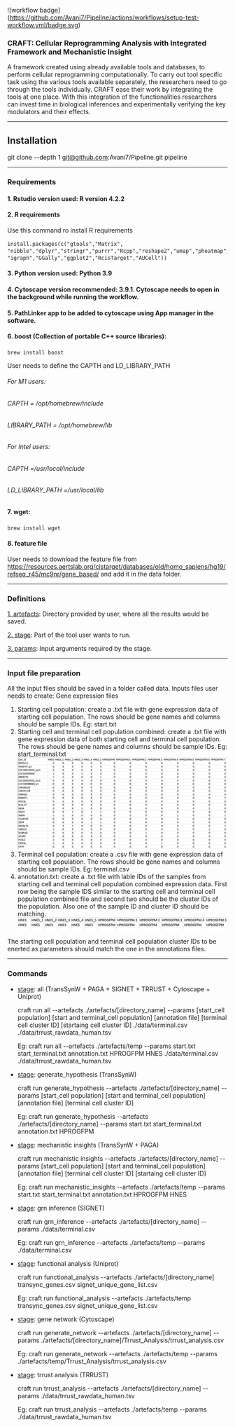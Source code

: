 
![workflow badge] (https://github.com/Avani7/Pipeline/actions/workflows/setup-test-workflow.yml/badge.svg)

### CRAFT: Cellular Reprogramming Analysis with Integrated Framework and Mechanistic Insight
A framework created using already available tools and databases, to perform cellular reprogramming computationally. 
To carry out tool specific task using the various tools available separately, the researchers need to go through the tools individually. CRAFT ease their work by integrating the tools at one place.
With this integration of the functionalities researchers can invest time in biological inferences and experimentally verifying the key modulators and their effects.

<hr>

## Installation
git clone --depth 1 git@github.com:Avani7/Pipeline.git pipeline
<!-- `curl https://raw.githubusercontent.com/Avani7/Pipeline/main/setup_git.sh | bash` -->

<hr>

### Requirements
#### 1. Rstudio version used: R version 4.2.2
#### 2. R requirements
Use this command ro install R requirements
```
install.packages(c("gtools","Matrix", "nibble","dplyr","stringr","purrr","Rcpp","reshape2","umap","pheatmap", "igraph","GGally","ggplot2","RcisTarget","AUCell"))
```

<!-- setup.sh file: User needs to run this file to start. This file downloads the dependencies and runs the pip installation of craft.  -->


#### 3. Python version used: Python 3.9
#### 4. Cytoscape version recommended: 3.9.1. Cytoscape needs to open in the background while running the workflow.  
#### 5. PathLinker app to be added to cytoscape using App manager in the software.  
#### 6. boost (Collection of portable C++ source libraries): 
`brew install boost`

User needs to define the CAPTH and LD_LIBRARY_PATH
###### For M1 users:
###### CAPTH = /opt/homebrew/include
###### LIBRARY_PATH = /opt/homebrew/lib

###### For Intel users:
###### CAPTH =/usr/local/include
###### LD_LIBRARY_PATH =/usr/local/lib

#### 7. wget: 
`brew install wget`
#### 8. feature file
User needs to download the feature file from https://resources.aertslab.org/cistarget/databases/old/homo_sapiens/hg19/refseq_r45/mc9nr/gene_based/ and add it in the data folder.
<hr>

### Definitions
<u>1. artefacts</u>: Directory provided by user, where all the results would be saved.  

<u>2. stage</u>: Part of the tool user wants to run.  

<u>3. params</u>: Input arguments required by the stage.

<hr>

### Input file preparation
All the input files should be saved in a folder called data.
Inputs files user needs to create:
Gene expression files
1. Starting cell population: create a .txt file with gene expression data of starting cell population. The rows should be gene names and columns should be sample IDs.
Eg: start.txt
2. Starting cell and terminal cell population combined: create a .txt file with gene expression data of both starting cell and terminal cell population. The rows should be gene names and columns should be sample IDs.
Eg: start_terminal.txt
![example start and terminal population combined](images/eg_start+ter_data_pic.png)
3. Terminal cell population: create a .csv file with gene expression data of starting cell population. The rows should be gene names and columns should be sample IDs.
Eg: terminal.csv
4. annotation.txt: create a .txt file with lable IDs of the samples from starting cell and terminal cell population combined expression data. First row being the sample IDS similar to the starting cell and terminal cell population combined file and second two should be the cluster IDs of the population. Also one of the sample ID and cluster ID should be matching.
![example annotation image](images/eg_annotation_pic.png)

The starting cell population and terminal cell population cluster IDs to be enerted as parameters should match the one in the annotations files.

<hr>

### Commands
- <u>stage</u>: all (TransSynW + PAGA + SIGNET + TRRUST + Cytoscape + Uniprot)  

    craft run all --artefacts ./artefacts/[directory_name] --params [start_cell population] [start and terminal_cell population] [annotation file] [terminal cell cluster ID] [startaing cell cluster ID] ./data/terminal.csv ./data/trrust_rawdata_human.tsv  

    Eg: craft run all --artefacts ./artefacts/temp --params start.txt start_terminal.txt annotation.txt HPROGFPM HNES ./data/terminal.csv ./data/trrust_rawdata_human.tsv

- <u>stage</u>: generate_hypothesis (TransSynW)  

    craft run generate_hypothesis --artefacts ./artefacts/[directory_name] --params [start_cell population] [start and terminal_cell population] [annotation file] [terminal cell cluster ID]

    Eg: craft run generate_hypothesis --artefacts ./artefacts/[directory_name] --params start.txt start_terminal.txt annotation.txt HPROGFPM

- <u>stage</u>: mechanistic insights (TransSynW + PAGA)  

    craft run mechanistic insights --artefacts ./artefacts/[directory_name] --params [start_cell population] [start and terminal_cell population] [annotation file] [terminal cell cluster ID] [startaing cell cluster ID]

    Eg: craft run mechanistic_insights --artefacts ./artefacts/temp --params start.txt start_terminal.txt annotation.txt HPROGFPM HNES

- <u>stage</u>: grn inference (SIGNET)  

    craft run grn_inference --artefacts ./artefacts/[directory_name] --params ./data/terminal.csv  

    Eg: craft run grn_inference --artefacts ./artefacts/temp --params ./data/terminal.csv

- <u>stage</u>: functional analysis (Uniprot)  

    craft run functional_analysis --artefacts ./artefacts/[directory_name] transync_genes.csv signet_unique_gene_list.csv  

    Eg: craft run functional_analysis --artefacts ./artefacts/temp transync_genes.csv signet_unique_gene_list.csv

- <u>stage</u>: gene network (Cytoscape)  

    craft run generate_network --artefacts ./artefacts/[directory_name] --params ./artefacts/[directory_name]/Trrust_Analysis/trrust_analysis.csv

    Eg: craft run generate_network --artefacts ./artefacts/temp --params ./artefacts/temp/Trrust_Analysis/trrust_analysis.csv 

- <u>stage</u>: trrust analysis (TRRUST)  

    craft run trrust_analysis --artefacts ./artefacts/[directory_name] --params ./data/trrust_rawdata_human.tsv

    Eg: craft run trrust_analysis --artefacts ./artefacts/temp --params ./data/trrust_rawdata_human.tsv 
